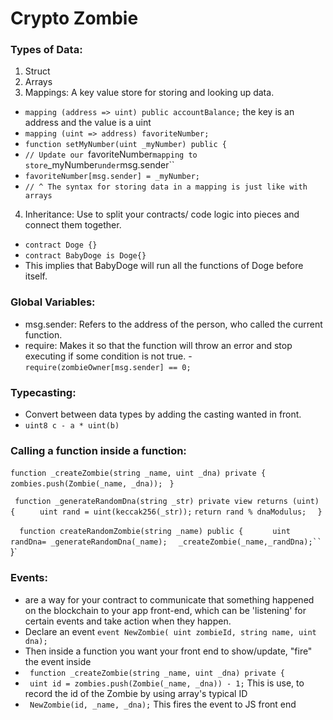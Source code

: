 # Crypto Zombie


### Types of Data: 
1. Struct
2. Arrays
3. Mappings: A key value store for storing and looking up data. 
  - `mapping (address => uint) public accountBalance;`  the key is an address and the value is a uint
  - `mapping (uint => address) favoriteNumber;`
  - `function setMyNumber(uint _myNumber) public {`
  - `// Update our `favoriteNumber` mapping to store `_myNumber` under `msg.sender``
  - `favoriteNumber[msg.sender] = _myNumber;`
  - `// ^ The syntax for storing data in a mapping is just like with arrays`
 4. Inheritance: Use to split your contracts/ code logic into pieces and connect them together.
 - `contract Doge {}` 
 - `contract BabyDoge is Doge{}` 
 - This implies that BabyDoge will run all the functions of Doge before itself.
  

### Global Variables: 
- msg.sender: Refers to the address of the person, who called the current function. 
- require: Makes it so that the function will throw an error and stop executing if some condition is not true.
      - `require(zombieOwner[msg.sender] == 0;`

### Typecasting: 
- Convert between data types by adding the casting wanted in front.
- `uint8 c - a * uint(b)`

### Calling a function inside a function:

`function _createZombie(string _name, uint _dna) private {`
       ` zombies.push(Zombie(_name, _dna));`
  `  } `

   ` function _generateRandomDna(string _str) private view returns (uint) {`
   `     uint rand = uint(keccak256(_str));`
        `return rand % dnaModulus;`
  `  }`

  `  function createRandomZombie(string _name) public {`
  `      uint randDna= _generateRandomDna(_name);`
     `   _createZombie(_name,_randDna);``
  `  }`

### Events:  
- are a way for your contract to communicate that something happened on the blockchain to your app front-end, which can be 'listening' for certain events and take action when they happen.
- Declare an event `event NewZombie( uint zombieId, string name, uint dna);`
- Then inside a function you want your front end to show/update, "fire" the event inside
- ` function _createZombie(string _name, uint _dna) private {`
- ` uint id = zombies.push(Zombie(_name, _dna)) - 1;` This is use, to record the id of the Zombie by using array's typical ID 
- ` NewZombie(id, _name, _dna);` This fires the event to JS front end


###


